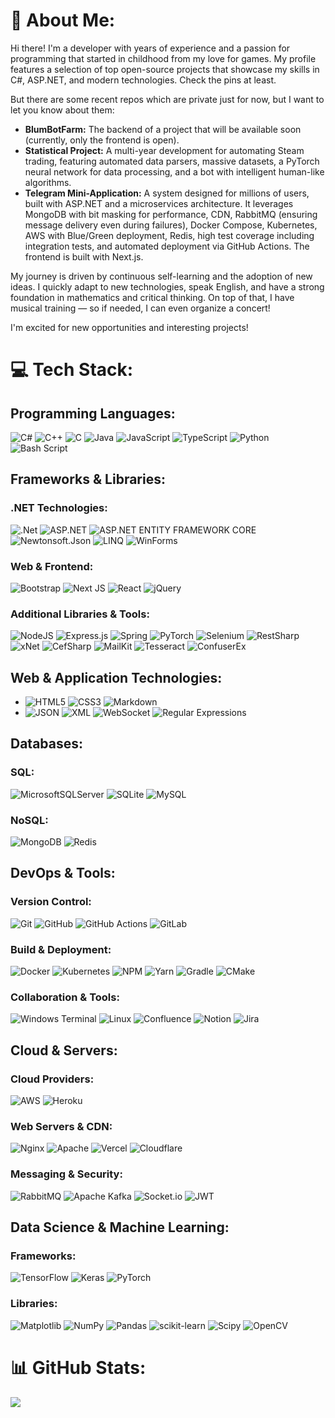 # 💫 About Me:
Hi there!
I'm a developer with years of experience and a passion for programming that started in childhood from my love for games. My profile features a selection of top open-source projects that showcase my skills in C#, ASP.NET, and modern technologies. Check the pins at least.

But there are some recent repos which are private just for now, but I want to let you know about them:

- **BlumBotFarm:** The backend of a project that will be available soon (currently, only the frontend is open).
- **Statistical Project:** A multi-year development for automating Steam trading, featuring automated data parsers, massive datasets, a PyTorch neural network for data processing, and a bot with intelligent human-like algorithms.
- **Telegram Mini-Application:** A system designed for millions of users, built with ASP.NET and a microservices architecture. It leverages MongoDB with bit masking for performance, CDN, RabbitMQ (ensuring message delivery even during failures), Docker Compose, Kubernetes, AWS with Blue/Green deployment, Redis, high test coverage including integration tests, and automated deployment via GitHub Actions. The frontend is built with Next.js.

My journey is driven by continuous self-learning and the adoption of new ideas. I quickly adapt to new technologies, speak English, and have a strong foundation in mathematics and critical thinking. On top of that, I have musical training — so if needed, I can even organize a concert!

I'm excited for new opportunities and interesting projects!

# 💻 Tech Stack:

## **Programming Languages:**  

![C#](https://img.shields.io/badge/c%23-%23239120.svg?style=for-the-badge&logo=csharp&logoColor=white) ![C++](https://img.shields.io/badge/c++-%2300599C.svg?style=for-the-badge&logo=c%2B%2B&logoColor=white) ![C](https://img.shields.io/badge/c-%2300599C.svg?style=for-the-badge&logo=c&logoColor=white) ![Java](https://img.shields.io/badge/java-%23ED8B00.svg?style=for-the-badge&logo=openjdk&logoColor=white) ![JavaScript](https://img.shields.io/badge/javascript-%23323330.svg?style=for-the-badge&logo=javascript&logoColor=%23F7DF1E) ![TypeScript](https://img.shields.io/badge/typescript-%23007ACC.svg?style=for-the-badge&logo=typescript&logoColor=white) ![Python](https://img.shields.io/badge/python-3670A0?style=for-the-badge&logo=python&logoColor=ffdd54) ![Bash Script](https://img.shields.io/badge/bash_script-%23121011.svg?style=for-the-badge&logo=gnu-bash&logoColor=white)

## **Frameworks & Libraries:**  

### **.NET Technologies:**
  ![.Net](https://img.shields.io/badge/.NET-5C2D91?style=for-the-badge&logo=.net&logoColor=white) ![ASP.NET](https://img.shields.io/badge/-ASP.NET-AABBDD?style=for-the-badge&logo=.NET&logoColor=512BD4) ![ASP.NET ENTITY FRAMEWORK CORE](https://img.shields.io/badge/-ASP%20Entity%20Framework%20CORE-9932CC?style=for-the-badge&logo=.NET&logoColor=512BD4) ![Newtonsoft.Json](https://img.shields.io/badge/-Newtonsoft.Json-EEEEEE?style=for-the-badge&logo=JSON&logoColor=512BD4) ![LINQ](https://img.shields.io/badge/-LINQ-2222FF?style=for-the-badge&logo=LINQ&logoColor=512BD4) ![WinForms](https://img.shields.io/badge/-WinForms-AACC55?style=for-the-badge&logo=.NET&logoColor=512BD4)
### **Web & Frontend:**
  ![Bootstrap](https://img.shields.io/badge/bootstrap-%238511FA.svg?style=for-the-badge&logo=bootstrap&logoColor=white) ![Next JS](https://img.shields.io/badge/Next-black?style=for-the-badge&logo=next.js&logoColor=white) ![React](https://img.shields.io/badge/react-%2320232a.svg?style=for-the-badge&logo=react&logoColor=%2361DAFB) ![jQuery](https://img.shields.io/badge/jquery-%230769AD.svg?style=for-the-badge&logo=jquery&logoColor=white)
### **Additional Libraries & Tools:**
  ![NodeJS](https://img.shields.io/badge/node.js-6DA55F?style=for-the-badge&logo=node.js&logoColor=white) ![Express.js](https://img.shields.io/badge/express.js-%23404d59.svg?style=for-the-badge&logo=express&logoColor=%2361DAFB) ![Spring](https://img.shields.io/badge/spring-%236DB33F.svg?style=for-the-badge&logo=spring&logoColor=white) ![PyTorch](https://img.shields.io/badge/PyTorch-%23EE4C2C.svg?style=for-the-badge&logo=PyTorch&logoColor=white) ![Selenium](https://img.shields.io/badge/-Selenium-AACC55?style=for-the-badge&logo=Selenium&logoColor=512BD4) ![RestSharp](https://img.shields.io/badge/-RestSharp-CCAA22?style=for-the-badge&logo=RestSharp&logoColor=512BD4) ![xNet](https://img.shields.io/badge/-xNet-00AA22?style=for-the-badge&logo=.NET&logoColor=512BD4) ![CefSharp](https://img.shields.io/badge/-CefSharp-FF5599?style=for-the-badge&logo=.NET&logoColor=512BD4) ![MailKit](https://img.shields.io/badge/-MailKit-55FF99?style=for-the-badge&logo=.NET&logoColor=512BD4) ![Tesseract](https://img.shields.io/badge/-Tesseract-FF5522?style=for-the-badge&logo=Tesseract&logoColor=512BD4) ![ConfuserEx](https://img.shields.io/badge/-ConfuserEx-DD66FF?style=for-the-badge&logo=ConfuserEx&logoColor=512BD4)

## **Web & Application Technologies:**  

- ![HTML5](https://img.shields.io/badge/html5-%23E34F26.svg?style=for-the-badge&logo=html5&logoColor=white) ![CSS3](https://img.shields.io/badge/css3-%231572B6.svg?style=for-the-badge&logo=css3&logoColor=white) ![Markdown](https://img.shields.io/badge/markdown-%23000000.svg?style=for-the-badge&logo=markdown&logoColor=white)
- ![JSON](https://img.shields.io/badge/-JSON-EEEEEE?style=for-the-badge&logo=JSON&logoColor=512BD4) ![XML](https://img.shields.io/badge/-XML-AAD1AF?style=for-the-badge&logo=XML&logoColor=512BD4) ![WebSocket](https://img.shields.io/badge/-WebSocket-AAFF33?style=for-the-badge&logo=WebSocket&logoColor=512BD4) ![Regular Expressions](https://img.shields.io/badge/-Regular%20Expressions-AABBDD?style=for-the-badge&logo=Regex&logoColor=512BD4)

## **Databases:**  
### **SQL:**
  ![MicrosoftSQLServer](https://img.shields.io/badge/Microsoft%20SQL%20Server-CC2927?style=for-the-badge&logo=microsoft%20sql%20server&logoColor=white) ![SQLite](https://img.shields.io/badge/sqlite-%2307405e.svg?style=for-the-badge&logo=sqlite&logoColor=white) ![MySQL](https://img.shields.io/badge/mysql-4479A1.svg?style=for-the-badge&logo=mysql&logoColor=white)
### **NoSQL:**
  ![MongoDB](https://img.shields.io/badge/MongoDB-%234ea94b.svg?style=for-the-badge&logo=mongodb&logoColor=white) ![Redis](https://img.shields.io/badge/redis-%23DD0031.svg?style=for-the-badge&logo=redis&logoColor=white)

## **DevOps & Tools:**  
### **Version Control:**
  ![Git](https://img.shields.io/badge/git-%23F05033.svg?style=for-the-badge&logo=git&logoColor=white) ![GitHub](https://img.shields.io/badge/github-%23121011.svg?style=for-the-badge&logo=github&logoColor=white) ![GitHub Actions](https://img.shields.io/badge/github%20actions-%232671E5.svg?style=for-the-badge&logo=githubactions&logoColor=white) ![GitLab](https://img.shields.io/badge/gitlab-%23181717.svg?style=for-the-badge&logo=gitlab&logoColor=white)
### **Build & Deployment:**
  ![Docker](https://img.shields.io/badge/docker-%230db7ed.svg?style=for-the-badge&logo=docker&logoColor=white) ![Kubernetes](https://img.shields.io/badge/kubernetes-%23326ce5.svg?style=for-the-badge&logo=kubernetes&logoColor=white) ![NPM](https://img.shields.io/badge/NPM-%23CB3837.svg?style=for-the-badge&logo=npm&logoColor=white) ![Yarn](https://img.shields.io/badge/yarn-%232C8EBB.svg?style=for-the-badge&logo=yarn&logoColor=white) ![Gradle](https://img.shields.io/badge/Gradle-02303A.svg?style=for-the-badge&logo=Gradle&logoColor=white) ![CMake](https://img.shields.io/badge/CMake-%23008FBA.svg?style=for-the-badge&logo=cmake&logoColor=white)
### **Collaboration & Tools:**
  ![Windows Terminal](https://img.shields.io/badge/Windows%20Terminal-%234D4D4D.svg?style=for-the-badge&logo=windows-terminal&logoColor=white) ![Linux](https://img.shields.io/badge/Linux-FCC624?style=for-the-badge&logo=linux&logoColor=black) ![Confluence](https://img.shields.io/badge/confluence-%23172BF4.svg?style=for-the-badge&logo=confluence&logoColor=white) ![Notion](https://img.shields.io/badge/Notion-%23000000.svg?style=for-the-badge&logo=notion&logoColor=white) ![Jira](https://img.shields.io/badge/jira-%230A0FFF.svg?style=for-the-badge&logo=jira&logoColor=white)

## **Cloud & Servers:**  
### **Cloud Providers:**
  ![AWS](https://img.shields.io/badge/AWS-%23FF9900.svg?style=for-the-badge&logo=amazon-aws&logoColor=white) ![Heroku](https://img.shields.io/badge/heroku-%23430098.svg?style=for-the-badge&logo=heroku&logoColor=white)
### **Web Servers & CDN:**
  ![Nginx](https://img.shields.io/badge/nginx-%23009639.svg?style=for-the-badge&logo=nginx&logoColor=white) ![Apache](https://img.shields.io/badge/apache-%23D42029.svg?style=for-the-badge&logo=apache&logoColor=white) ![Vercel](https://img.shields.io/badge/vercel-%23000000.svg?style=for-the-badge&logo=vercel&logoColor=white) ![Cloudflare](https://img.shields.io/badge/Cloudflare-F38020?style=for-the-badge&logo=Cloudflare&logoColor=white)
### **Messaging & Security:**
  ![RabbitMQ](https://img.shields.io/badge/rabbitmq-FF6600?style=for-the-badge&logo=rabbitmq&logoColor=white) ![Apache Kafka](https://img.shields.io/badge/Apache%20Kafka-000?style=for-the-badge&logo=apachekafka) ![Socket.io](https://img.shields.io/badge/Socket.io-black?style=for-the-badge&logo=socket.io&badgeColor=010101) ![JWT](https://img.shields.io/badge/JWT-black?style=for-the-badge&logo=JSON%20web%20tokens)

## **Data Science & Machine Learning:**  
### **Frameworks:**
  ![TensorFlow](https://img.shields.io/badge/TensorFlow-%23FF6F00.svg?style=for-the-badge&logo=TensorFlow&logoColor=white) ![Keras](https://img.shields.io/badge/Keras-%23D00000.svg?style=for-the-badge&logo=Keras&logoColor=white) ![PyTorch](https://img.shields.io/badge/PyTorch-%23EE4C2C.svg?style=for-the-badge&logo=PyTorch&logoColor=white)
### **Libraries:**
  ![Matplotlib](https://img.shields.io/badge/Matplotlib-%23ffffff.svg?style=for-the-badge&logo=Matplotlib&logoColor=black) ![NumPy](https://img.shields.io/badge/numpy-%23013243.svg?style=for-the-badge&logo=numpy&logoColor=white) ![Pandas](https://img.shields.io/badge/pandas-%23150458.svg?style=for-the-badge&logo=pandas&logoColor=white) ![scikit-learn](https://img.shields.io/badge/scikit--learn-%23F7931E.svg?style=for-the-badge&logo=scikit-learn&logoColor=white) ![Scipy](https://img.shields.io/badge/SciPy-%230C55A5.svg?style=for-the-badge&logo=scipy&logoColor=%white) ![OpenCV](https://img.shields.io/badge/opencv-%23white.svg?style=for-the-badge&logo=opencv&logoColor=white)

# 📊 GitHub Stats:

![](https://github-readme-stats.vercel.app/api/top-langs/?username=ButterDevelop&theme=dark&hide_border=false&include_all_commits=false&count_private=false&layout=compact)
